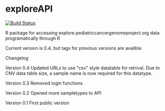 exploreAPI
==========

[![Build Status](https://travis-ci.org/stevenwpaugh/exploreAPI.png?branch=master)](https://travis-ci.org/stevenwpaugh/exploreAPI)

R package for accessing explore.pediatriccancergenomeproject.org data programatically through R

Current version is 0.4, but tags for previous versions are availble

Changelog

Version 0.4
Updated URLs to use "csv" style datatable for retrival.  Due to CNV data table size, a sample name is now required for this datatype.

Version 0.3
Removed login functions

Version 0.2
Opened more sampletypes to API

Version 0.1
First public version
